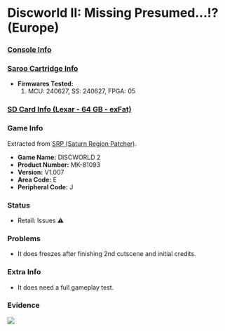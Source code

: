 # Discworld II: Missing Presumed...!? (Europe)

### [Console Info](../../../../Info/Consoles/VA13/README.md)

### [Saroo Cartridge Info](../../../../Info/Cartridges/RetroGameParadiseStore/1.32F/README.md)

- <b>Firmwares Tested:</b>
  1. MCU: 240627, SS: 240627, FPGA: 05

### [SD Card Info (Lexar - 64 GB - exFat)](../../../../Info/SdCards/Lexar/64GB/exfat/README.md)

### Game Info

Extracted from [SRP (Saturn Region Patcher)](https://segaxtreme.net/resources/saturn-region-patcher.81/download).

- <b>Game Name:</b> DISCWORLD 2
- <b>Product Number:</b> MK-81093
- <b>Version:</b> V1.007
- <b>Area Code:</b> E
- <b>Peripheral Code:</b> J

### Status

- Retail: Issues :warning:

### Problems

- It does freezes after finishing 2nd cutscene and initial credits.

### Extra Info

- It does need a full gameplay test.

### Evidence

[![](https://img.youtube.com/vi/ynZ0ywYqwdE/0.jpg)](https://www.youtube.com/watch?v=ynZ0ywYqwdE)
